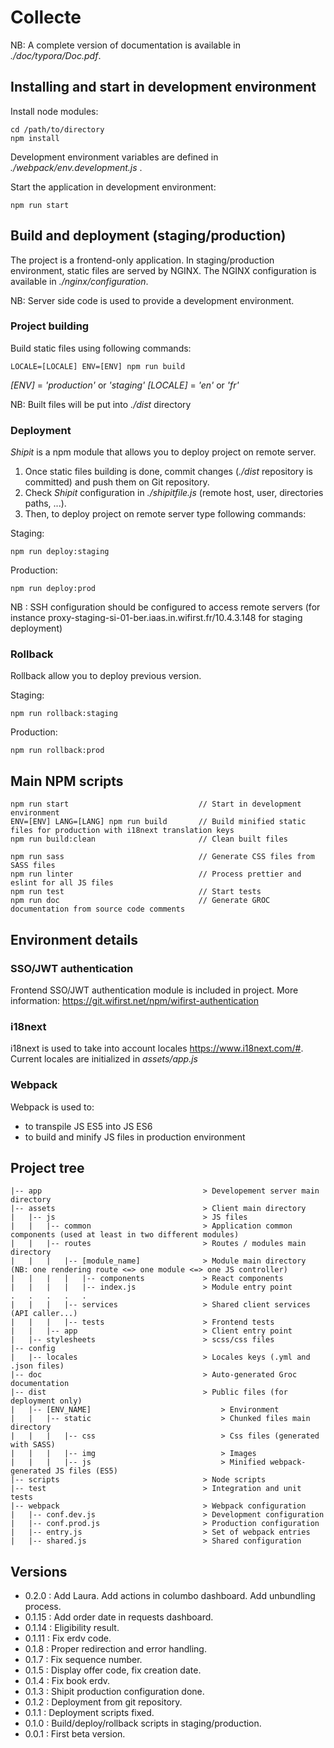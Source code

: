 # Collecte

NB: A complete version of documentation is available in _./doc/typora/Doc.pdf_.

## Installing and start in development environment

Install node modules:

```
cd /path/to/directory
npm install
```
Development environment variables are defined in _./webpack/env.development.js_ .

Start the application in development environment:

```
npm run start
```

## Build and deployment (staging/production)

The project is a frontend-only application.
In staging/production environment, static files are served by NGINX.
The NGINX configuration is available in _./nginx/configuration_.

NB: Server side code is used to provide a development environment.


### Project building

Build static files using following commands:

```
LOCALE=[LOCALE] ENV=[ENV] npm run build
```

_[ENV]_     = _'production'_ or _'staging'_
_[LOCALE]_  = _'en'_ or _'fr'_

NB: Built files will be put into _./dist_ directory


### Deployment

_Shipit_ is a npm module that allows you to deploy project on remote server.   

1. Once static files building is done, commit changes (_./dist_ repository is committed) and push them on Git repository.
2. Check _Shipit_ configuration in _./shipitfile.js_  (remote host, user, directories paths, ...).
3. Then, to deploy project on remote server type following commands:

Staging:
```
npm run deploy:staging
```

Production:
```
npm run deploy:prod
```

NB : SSH configuration should be configured to access remote servers (for instance proxy-staging-si-01-ber.iaas.in.wifirst.fr/10.4.3.148 for staging deployment)

### Rollback

Rollback allow you to deploy previous version.

Staging:
```
npm run rollback:staging
```

Production:
```
npm run rollback:prod
```



## Main NPM scripts

```
npm run start                             // Start in development environment
ENV=[ENV] LANG=[LANG] npm run build       // Build minified static files for production with i18next translation keys
npm run build:clean                       // Clean built files

npm run sass                              // Generate CSS files from SASS files
npm run linter                            // Process prettier and eslint for all JS files
npm run test                              // Start tests
npm run doc                               // Generate GROC documentation from source code comments
```


## Environment details

### SSO/JWT authentication

Frontend SSO/JWT authentication module is included in project. More information:
https://git.wifirst.net/npm/wifirst-authentication

### i18next

i18next is used to take into account locales https://www.i18next.com/#. Current
locales are initialized in _assets/app.js_

### Webpack

Webpack is used to:

* to transpile JS ES5 into JS ES6
* to build and minify JS files in production environment


## Project tree

```
|-- app                                    > Developement server main directory
|-- assets                                 > Client main directory
|   |-- js                                 > JS files
|   |   |-- common                         > Application common components (used at least in two different modules)
|   |   |-- routes                         > Routes / modules main directory
|   |   |   |-- [module_name]              > Module main directory (NB: one rendering route <=> one module <=> one JS controller)
|   |   |   |   |-- components             > React components
|   |   |   |   |-- index.js               > Module entry point
.   .   .   .   .
|   |   |   |-- services                   > Shared client services (API caller...)
|   |   |   |-- tests                      > Frontend tests
|   |   |-- app                            > Client entry point
|   |-- stylesheets                        > scss/css files
|-- config
|   |-- locales                            > Locales keys (.yml and .json files)
|-- doc                                    > Auto-generated Groc documentation
|-- dist                                   > Public files (for deployment only)
|   |-- [ENV_NAME]                             > Environment
|   |   |-- static                             > Chunked files main directory
|   |   |   |-- css                            > Css files (generated with SASS)
|   |   |   |-- img                            > Images
|   |   |   |-- js                             > Minified webpack-generated JS files (ES5)
|-- scripts                                > Node scripts
|-- test                                   > Integration and unit tests
|-- webpack                                > Webpack configuration
|   |-- conf.dev.js                        > Development configuration
|   |-- conf.prod.js                       > Production configuration
|   |-- entry.js                           > Set of webpack entries
|   |-- shared.js                          > Shared configuration
```

## Versions
* 0.2.0 : Add Laura. Add actions in columbo dashboard. Add unbundling process.
* 0.1.15 : Add order date in requests dashboard.
* 0.1.14 : Eligibility result.
* 0.1.11 : Fix erdv code.
* 0.1.8 : Proper redirection and error handling.
* 0.1.7 : Fix sequence number.
* 0.1.5 : Display offer code, fix creation date.
* 0.1.4 : Fix book erdv.
* 0.1.3 : Shipit production configuration done.
* 0.1.2 : Deployment from git repository.
* 0.1.1 : Deployment scripts fixed.
* 0.1.0 : Build/deploy/rollback scripts in staging/production.
* 0.0.1 : First beta version.
